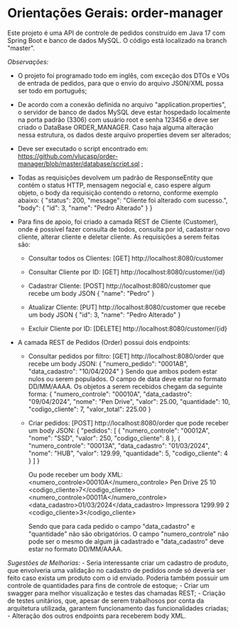 # Orientações Gerais: order-manager
Este projeto é uma API de controle de pedidos construído em Java 17 com Spring Boot e banco de dados MySQL. O código está localizado na branch "master".

*Observações:*
  - O projeto foi programado todo em inglês, com exceção dos DTOs e VOs de entrada de pedidos, para que o envio do arquivo JSON/XML possa ser todo em português;
    
  - De acordo com a conexão definida no arquivo "application.properties", o servidor de banco de dados MySQL deve estar hospedado localmente na porta padrão (3306) com usuário root e senha 123456 e deve ser criado o DataBase ORDER_MANAGER. Caso haja alguma alteração nessa estrutura, os dados deste arquivo properties devem ser alterados;
    
  - Deve ser executado o script encontrado em: https://github.com/vlucasp/order-manager/blob/master/database/script.sql ;
    
  - Todas as requisições devolvem um padrão de ResponseEntity que contém o status HTTP, mensagem negocial e, caso espere algum objeto, o body da requisição contendo o retorno, conforme exemplo abaixo:
    {
    	"status": 200,
    	"message": "Cliente foi alterado com sucesso.",
    	"body": {
    		"id": 3,
    		"name": "Pedro Alterado"
    	}
    }
    
  - Para fins de apoio, foi criado a camada REST de Cliente (Customer), onde é possível fazer consulta de todos, consulta por id, cadastrar novo cliente, alterar cliente e deletar cliente. As requisições a serem feitas são:
    - Consultar todos os Clientes: [GET] http://localhost:8080/customer
      
    - Consultar Cliente por ID: [GET] http://localhost:8080/customer/{id}
      
    - Cadastrar Cliente: [POST] http://localhost:8080/customer que recebe um body JSON
      {
       	"name": "Pedro"
      }
      
    - Atualizar Cliente: [PUT] http://localhost:8080/customer que recebe um body JSON
      {
        "id": 3,
       	"name": "Pedro Alterado"
      }
      
    - Excluir Cliente por ID: [DELETE] http://localhost:8080/customer/{id}
      
- A camada REST de Pedidos (Order) possui dois endpoints:
  - Consultar pedidos por filtro: [GET] http://localhost:8080/order que recebe um body JSON:
    {
    	"numero_pedido": "0001AB",
    	"data_cadastro": "10/04/2024"
    }
    Sendo que ambos podem estar nulos ou serem populados. O campo de data deve estar no formato DD/MM/AAAA.
    Os objetos a serem recebidos chegam da seguinte forma:
    {
			"numero_controle": "00010A",
			"data_cadastro": "09/04/2024",
			"nome": "Pen Drive",
			"valor": 25.00,
			"quantidade": 10,
			"codigo_cliente": 7,
			"valor_total": 225.00
		}
    
  - Criar pedidos: [POST] http://localhost:8080/order que pode receber um body JSON:
    {
    	"pedidos": [
    		{
    			"numero_controle": "00012A",
    			"nome": "SSD",
    			"valor": 250,
    			"codigo_cliente": 8
    		},
    		{
    			"numero_controle": "00013A",
    			"data_cadastro": "01/03/2024",
    			"nome": "HUB",
    			"valor": 129.99,
    			"quantidade": 5,
    			"codigo_cliente": 4
    		}
    	]
    }
    
    Ou pode receber um body XML:
    <pedidos>
        <pedido>
            <numero_controle>00010A</numero_controle>
            <nome>Pen Drive</nome>
            <valor>25</valor>
            <quantidade>10</quantidade>
            <codigo_cliente>7</codigo_cliente>
        </pedido>
        <pedido>
            <numero_controle>00011A</numero_controle>
            <data_cadastro>01/03/2024</data_cadastro>
            <nome>Impressora</nome>
            <valor>1299.99</valor>
            <quantidade>2</quantidade>
            <codigo_cliente>3</codigo_cliente>
        </pedido>
    </pedidos>
    
    Sendo que para cada pedido o campo "data_cadastro" e "quantidade" não são obrigatórios. O campo "numero_controle" não pode ser o mesmo de algum já cadastrado e "data_cadastro" deve estar no formato DD/MM/AAAA.

*Sugestões de Melhorias:*
	- Seria interessante criar um cadastro de produto, que envolveria uma validação no cadastro de pedidos onde só deveria ser feito caso exista um produto com o id enviado. Poderia também possuir um controle de quantidades para fins de controle de estoque;
 	- Criar um swagger para melhor visualização e testes das chamadas REST;
  	- Criação de testes unitários, que, apesar de serem trabalhosos por conta da arquitetura utilizada, garantem funcionamento das funcionalidades criadas;
   	- Alteração dos outros endpoints para receberem body XML.

